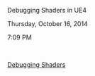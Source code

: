 Debugging Shaders in UE4

Thursday, October 16, 2014

7:09 PM

 

[Debugging Shaders]

  [Debugging Shaders]: onenote:#Debugging%20Shaders&section-id={37412B85-90BD-4C74-B6F2-230753E331ED}&page-id={72169DCB-FEF7-42B7-BA96-8D695C9F9D92}&end&base-path=https://kitelightning-my.sharepoint.com/personal/ikrima_kiteandlightning_la/Documents/KiteLightning/Bebylon/Unreal.one
